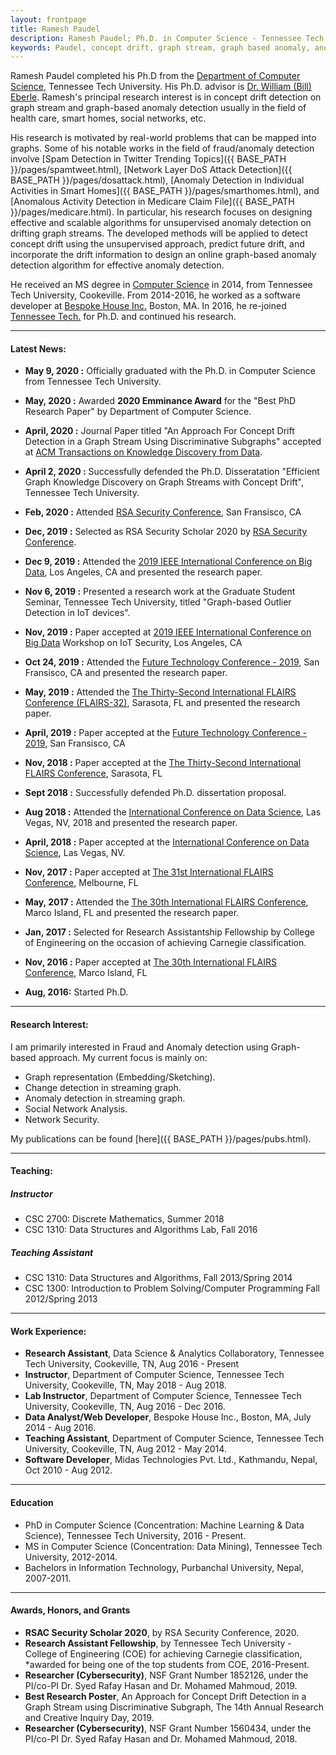 ```yaml
---
layout: frontpage
title: Ramesh Paudel
description: Ramesh Paudel; Ph.D. in Computer Science - Tennessee Tech University - Cookeville, TN; research in concept drift, graph stream, graph-based anomaly, and machine learning.
keywords: Paudel, concept drift, graph stream, graph based anomaly, anomaly detection
---
```


Ramesh Paudel completed his Ph.D from the [Department of Computer Science](http://www.csc.tntech.edu), Tennessee Tech University. His Ph.D. advisor is [Dr. William (Bill) Eberle](http://users.csc.tntech.edu/~weberle/).
Ramesh's principal research interest is in concept drift detection on graph stream and graph-based anomaly detection usually in the field of health care, smart homes, social networks, etc.

His research is motivated by real-world problems that can be mapped into graphs. Some of his notable works in the field of fraud/anomaly detection involve [Spam Detection in Twitter Trending Topics]({{ BASE_PATH }}/pages/spamtweet.html), [Network Layer DoS Attack Detection]({{ BASE_PATH }}/pages/dosattack.html), [Anomaly Detection in Individual Activities in Smart Homes]({{ BASE_PATH }}/pages/smarthomes.html), and [Anomalous Activity Detection in Medicare Claim File]({{ BASE_PATH }}/pages/medicare.html).
In particular, his research focuses on designing effective and scalable algorithms for unsupervised anomaly detection on drifting graph streams. The developed methods will be applied to detect concept drift using the unsupervised approach, predict future drift, and incorporate the drift information to design an online graph-based anomaly detection algorithm for effective anomaly detection.

He received an MS degree in [Computer Science](http://www.csc.tntech.edu)
in 2014, from Tennessee Tech University, Cookeville. From 2014-2016, he worked as a software developer at [Bespoke House Inc.](http://bespoke.house) Boston, MA. In 2016, he re-joined [Tennessee Tech.](https://www.tntech.edu) for Ph.D. and continued his research.

---
#### Latest News:
* **May 9, 2020 :** Officially graduated with the Ph.D. in Computer Science from Tennessee Tech University.

* **May, 2020 :** Awarded **2020 Emminance Award** for the "Best PhD Research Paper" by Department of Computer Science.

* **April, 2020 :** Journal Paper titled "An Approach For Concept Drift Detection in a Graph Stream Using Discriminative Subgraphs" accepted at [ACM Transactions on Knowledge Discovery from Data](https://dl.acm.org/journal/tkdd).

* **April 2, 2020 :** Successfully defended the Ph.D. Disseratation "Efficient Graph Knowledge Discovery on Graph Streams with
Concept Drift", Tennessee Tech University.

* **Feb, 2020 :** Attended [RSA Security Conference](https://www.rsaconference.com/), San Fransisco, CA

* **Dec, 2019 :** Selected as RSA Security Scholar 2020 by [RSA Security Conference](https://www.rsaconference.com/).

* **Dec 9, 2019 :** Attended the [2019 IEEE International Conference on Big Data](http://bigdataieee.org/BigData2019/), Los Angeles, CA and presented the research paper.

* **Nov 6, 2019 :** Presented a research work at the Graduate Student Seminar, Tennessee Tech University, titled "Graph-based Outlier Detection in IoT devices".

* **Nov, 2019 :** Paper accepted at [2019 IEEE International Conference on Big Data](http://bigdataieee.org/BigData2019/) Workshop on IoT Security, Los Angeles, CA

* **Oct 24, 2019 :** Attended the [Future Technology Conference - 2019](https://saiconference.com/FTC), San Fransisco, CA and presented the research paper.

* **May, 2019 :** Attended the [The Thirty-Second International FLAIRS Conference (FLAIRS-32)](https://sites.google.com/view/flairs-32homepage/home), Sarasota, FL and presented the research paper.

* **April, 2019 :** Paper accepted at the [Future Technology Conference - 2019](https://saiconference.com/FTC), San Fransisco, CA

* **Nov, 2018 :** Paper accepted at the [The Thirty-Second International FLAIRS Conference](https://sites.google.com/view/flairs-32homepage/home),  Sarasota, FL

* **Sept 2018 :** Successfully defended Ph.D. dissertation proposal.

* **Aug 2018 :** Attended the [International Conference on Data Science](https://americancse.org/events/csce2018/proceedings/index_html), Las Vegas, NV, 2018 and presented the research paper.

* **April, 2018 :** Paper accepted at the [International Conference on Data Science](https://americancse.org/events/csce2018/proceedings/index_html), Las Vegas, NV.

* **Nov, 2017 :** Paper accepted at [The 31st International FLAIRS Conference](https://sites.google.com/site/flairs31conference/),  Melbourne, FL

* **May, 2017 :** Attended the [The 30th International FLAIRS Conference](https://sites.google.com/site/flairs30conference/home), Marco Island, FL and presented the research paper.

* **Jan, 2017 :** Selected for Research Assistantship Fellowship by College of Engineering on the occasion of achieving Carnegie classification.

* **Nov, 2016 :** Paper accepted at [The 30th International FLAIRS Conference](https://sites.google.com/site/flairs30conference/home),  Marco Island, FL

* **Aug, 2016:** Started Ph.D. 

---
####  Research Interest:
I am primarily interested in Fraud and Anomaly detection using Graph-based approach. My current focus is mainly on: 
* Graph representation (Embedding/Sketching).
* Change detection in streaming graph.
* Anomaly detection in streaming graph.
* Social Network Analysis.
* Network Security.

My publications can be found [here]({{ BASE_PATH }}/pages/pubs.html). 

---
#### Teaching:

##### Instructor

* CSC 2700: Discrete Mathematics, Summer 2018
* CSC 1310: Data Structures and Algorithms Lab, Fall 2016

##### Teaching Assistant
* CSC 1310: Data Structures and Algorithms, Fall 2013/Spring 2014
* CSC 1300: Introduction to Problem Solving/Computer Programming Fall 2012/Spring 2013

---
#### Work Experience:
* **Research Assistant**, Data Science & Analytics Collaboratory, Tennessee Tech University, Cookeville, TN, Aug 2016 - Present
* **Instructor**, Department of Computer Science, Tennessee Tech University, Cookeville, TN, May 2018 - Aug 2018.
* **Lab Instructor**, Department of Computer Science, Tennessee Tech University, Cookeville, TN, Aug 2016 - Dec 2016.
* **Data Analyst/Web Developer**, Bespoke House Inc., Boston, MA, July 2014 - Aug 2016.
* **Teaching Assistant**, Department of Computer Science, Tennessee Tech University, Cookeville, TN, Aug 2012 - May 2014.
* **Software Developer**, Midas Technologies Pvt. Ltd., Kathmandu, Nepal, Oct 2010 - Aug 2012.

---
####  Education
* PhD in Computer Science (Concentration: Machine Learning & Data Science), Tennessee Tech University, 2016 - Present.
* MS in Computer Science (Concentration: Data Mining), Tennessee Tech University, 2012-2014.
* Bachelors in Information Technology, Purbanchal University, Nepal, 2007-2011.

---
####  Awards, Honors, and Grants
* **RSAC Security Scholar 2020**, by RSA Security Conference, 2020.
* **Research Assistant Fellowship**, by Tennessee Tech University - College of Engineering (COE) for achieving Carnegie classification, *awarded for being one of the top students from COE, 2016-Present.
* **Researcher (Cybersecurity)**, NSF Grant Number 1852126, under the PI/co-PI Dr. Syed Rafay Hasan and Dr. Mohamed Mahmoud, 2019.
* **Best Research Poster**, An Approach for Concept Drift Detection in a Graph Stream using Discriminative Subgraph, The 14th Annual Research and Creative Inquiry Day, 2019.
* **Researcher (Cybersecurity)**, NSF Grant Number 1560434, under the PI/co-PI Dr. Syed Rafay Hasan and Dr. Mohamed Mahmoud, 2018.
